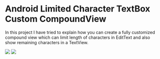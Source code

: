 Android Limited Character TextBox Custom CompoundView
====================================

In this project I have tried to explain how you can create a fully customized compound view which can limit length of characters in EditText and also show remaining characters in a TextView.

![](https://trivedihardik.files.wordpress.com/2013/05/device-2013-05-18-150057.png)
![](https://trivedihardik.files.wordpress.com/2013/05/device-2013-05-18-151148.png)
